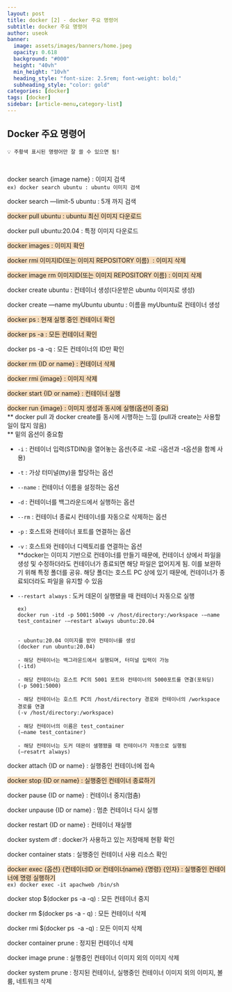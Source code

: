 ```yaml
---
layout: post
title: docker [2] - docker 주요 명령어
subtitle: docker 주요 명령어
author: useok
banner:
  image: assets/images/banners/home.jpeg
  opacity: 0.618
  background: "#000"
  height: "40vh"
  min_height: "10vh"
  heading_style: "font-size: 2.5rem; font-weight: bold;"
  subheading_style: "color: gold"
categories: [docker]
tags: [docker]
sidebar: [article-menu,category-list] 
---
```

## Docker 주요 명령어

```
💡 주황색 표시된 명령어만 잘 쓸 수 있으면 됨!
```
<br>

docker search {image name} : 이미지 검색
<br>`ex) docker search ubuntu : ubuntu 이미지 검색`

docker search —limit-5 ubuntu : 5개 까지 검색

<span style="background-color: #F7DDBE">docker pull ubuntu : ubuntu 최신 이미지 다운로드</span>

docker pull ubuntu:20.04 : 특정 이미지 다운로드

<span style="background-color: #F7DDBE">docker images : 이미지 확인</span>

<span style="background-color: #F7DDBE">docker rmi 이미지ID(또는 이미지 REPOSITORY 이름)  : 이미지 삭제</span>

<span style="background-color: #F7DDBE">docker image rm 이미지ID(또는 이미지 REPOSITORY 이름) : 이미지 삭제</span>

docker create ubuntu : 컨테이너 생성(다운받은 ubuntu 이미지로 생성)

docker create —name myUbuntu ubuntu : 이름을 myUbuntu로 컨테이너 생성

<span style="background-color: #F7DDBE">docker ps : 현재 실행 중인 컨테이너 확인</span>

<span style="background-color: #F7DDBE">docker ps -a : 모든 컨테이너 확인</span>

docker ps -a -q : 모든 컨테이너의 ID만 확인

<span style="background-color: #F7DDBE">docker rm {ID or name} : 컨테이너 삭제</span>

<span style="background-color: #F7DDBE">docker rmi {image} : 이미지 삭제</span>

<span style="background-color: #F7DDBE">docker start {ID or name} : 컨테이너 실행</span>

<span style="background-color: #F7DDBE">docker run {image} : 이미지 생성과 동시에 실행(옵션이 중요)</span><br>
** docker pull 과 docker create를 동시에 시행하는 느낌 (pull과 create는 사용할 일이 많지 않음)<br>
** 밑의 옵션이 중요함

- `-i` : 컨테이너 입력(STDIN)을 열어놓는 옵션(주로 -it로 -i옵션과 -t옵션을 함께 사용)
- `-t` : 가상 터미널(tty)을 할당하는 옵션
- `--name` : 컨테이너 이름을 설정하는 옵션
- `-d` : 컨테이너를 백그라운드에서 실행하는 옵션
- `--rm` : 컨테이너 종료시 컨테이너를 자동으로 삭제하는 옵션
- `-p` : 호스트와 컨테이너 포트를 연결하는 옵션
- `-v` : 호스트와 컨테이너 디렉토리를 연결하는 옵션<br> **docker는 이미지 기반으로 컨테이너를 만들기 때문에, 컨테이너 상에서 파일을 생성 및 수정하더라도 컨테이너가 종료되면 해당 파일은 없어지게 됨. 이를 보완하기 위해 특정 폴더를 공유. 해당 폴더는 호스트 PC 상에 있기 때문에, 컨테이너가 종료되더라도 파일을 유지할 수 있음
- `--restart always` : 도커 데몬이 실행됐을 때 컨테이너 자동으로 실행

  ```
  ex)
  docker run -itd -p 5001:5000 -v /host/directory:/workspace -—name test_container -—restart always ubuntu:20.04


  - ubuntu:20.04 이미지를 받아 컨테이너를 생성 
  (docker run ubuntu:20.04)

  - 해당 컨테이너는 백그라운드에서 실행되며, 터미널 입력이 가능 
  (-itd)

  - 해당 컨테이너는 호스트 PC의 5001 포트와 컨테이너의 5000포트를 연결(포워딩)
  (-p 5001:5000)

  - 해당 컨테이너는 호스트 PC의 /host/directory 경로와 컨테이너의 /workspace 경로를 연결 
  (-v /host/directory:/workspace)

  - 해당 컨테이너의 이름은 test_container
  (—name test_container)

  - 해당 컨테이너는 도커 데몬이 샐행됐을 때 컨테이너가 자동으로 실행됨
  (—resatrt always)
  ```



docker attach {ID or name} : 실행중인 컨테이너에 접속

<span style="background-color: #F7DDBE">docker stop {ID or name} : 실행중인 컨테이너 종료하기</span>

docker pause {ID or name} : 컨테이너 중지(멈춤)

docker unpause {ID or name} : 멈춘 컨테이너 다시 실행

docker restart {ID or name} : 컨테이너 재실행

docker system df : docker가 사용하고 있는 저장매체 현황 확인

docker container stats : 실행중인 컨테이너 사용 리소스 확인

<span style="background-color: #F7DDBE">docker exec {옵션} {컨테이너ID or 컨테이너name} {명령} {인자} : 실행중인 컨테이너에 명령 실행하기</span>
<br>
`ex) docker exec -it apachweb /bin/sh`


docker stop $(docker ps -a -q) : 모든 컨테이너 중지

docker rm $(docker ps -a - q) : 모든 컨테이너 삭제

docker rmi $(docker ps  -a -q) : 모든 이미지 삭제

docker container prune : 정지된 컨테이너 삭제

docker image prune : 실행중인 컨테이너 이미지 외의 이미지 삭제

docker system prune : 정지된 컨테이너, 실행중인 컨테이너 이미지 외의 이미지, 볼륨, 네트워크 삭제